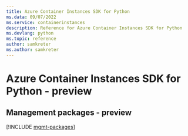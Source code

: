 ```yaml
---
title: Azure Container Instances SDK for Python
ms.data: 09/07/2022
ms.service: containerinstances
description: Reference for Azure Container Instances SDK for Python
ms.devlang: python
ms.topic: reference
author: samkreter
ms.author: samkreter
---
```

# Azure Container Instances SDK for Python - preview

## Management packages - preview
[!INCLUDE [mgmt-packages](container-instances-mgmt-index.md)]